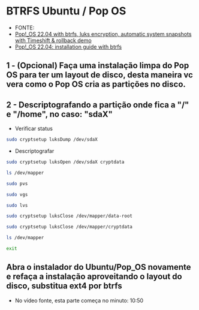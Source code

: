 # BTRFS Ubuntu / Pop OS

* FONTE:
* [Pop!_OS 22.04 with btrfs, luks encryption, automatic system snapshots with Timeshift & rollback demo](https://youtu.be/i8HDHAX1RJc?si=k-G9olWcNfBf1Mgh)
* [Pop!_OS 22.04: installation guide with btrfs](https://mutschler.dev/linux/pop-os-btrfs-22-04/)

## 1 - (Opcional) Faça uma instalação limpa do Pop OS para ter um layout de disco, desta maneira vc vera como o Pop OS cria as partições no disco.


## 2 - Descriptografando a partição onde fica a "/" e "/home", no caso: "sdaX"

* Verificar status

```bash
sudo cryptsetup luksDump /dev/sdaX

```

* Descriptografar

```bash
sudo cryptsetup luksOpen /dev/sdaX cryptdata

```

```bash
ls /dev/mapper

```

```bash
sudo pvs

```

```bash
sudo vgs

```

```bash
sudo lvs

```

```bash
sudo cryptsetup luksClose /dev/mapper/data-root

```

```bash
sudo cryptsetup luksClose /dev/mapper/cryptdata

```

```bash
ls /dev/mapper

```

```bash
exit

```

## Abra o instalador do Ubuntu/Pop_OS novamente e refaça a instalação aproveitando o layout do disco, substitua ext4 por btrfs

* No vídeo fonte, esta parte começa no minuto: 10:50
